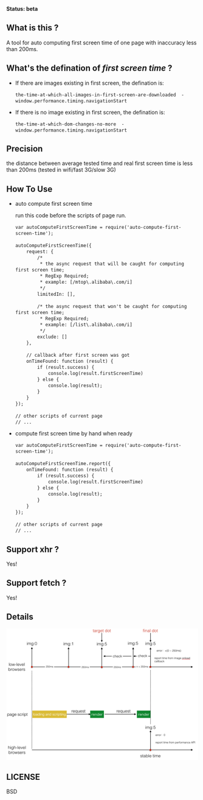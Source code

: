 **Status: beta**

## What is this ?

A tool for auto computing first screen time of one page with inaccuracy less than 200ms.

## What's the defination of *first screen time* ?

+   If there are images existing in first screen, the defination is: 

    ```
    the-time-at-which-all-images-in-first-screen-are-downloaded  -  window.performance.timing.navigationStart
    ```

+   If there is no image existing in first screen, the defination is:

    ```
    the-time-at-which-dom-changes-no-more  -  window.performance.timing.navigationStart
    ```

## Precision

the distance between average tested time and real first screen time is less than 200ms (tested in wifi/fast 3G/slow 3G)

## How To Use

+   auto compute first screen time

    run this code before the scripts of page run.

    ```
    var autoComputeFirstScreenTime = require('auto-compute-first-screen-time');
    
    autoComputeFirstScreenTime({
        request: {
            /*
             * the async request that will be caught for computing first screen time;
             * RegExp Required;
             * example: [/mtop\.alibaba\.com/i]
             */
            limitedIn: [],

            /* the async request that won't be caught for computing first screen time;
             * RegExp Required;
             * example: [/list\.alibaba\.com/i]
             */
            exclude: []
        },

        // callback after first screen was got
        onTimeFound: function (result) {
            if (result.success) {
                console.log(result.firstScreenTime)
            } else {
                console.log(result);
            }
        }
    });

    // other scripts of current page
    // ...
    ```

+   compute first screen time by hand when ready

    ```
    var autoComputeFirstScreenTime = require('auto-compute-first-screen-time');

    autoComputeFirstScreenTime.report({
        onTimeFound: function (result) {
            if (result.success) {
                console.log(result.firstScreenTime)
            } else {
                console.log(result);
            }
        }
    });

    // other scripts of current page
    // ...
    ```

## Support xhr ?

Yes!

## Support fetch ?

Yes!

## Details

![details](imgs/2018-07-24-22-04-03.png)

## LICENSE

BSD